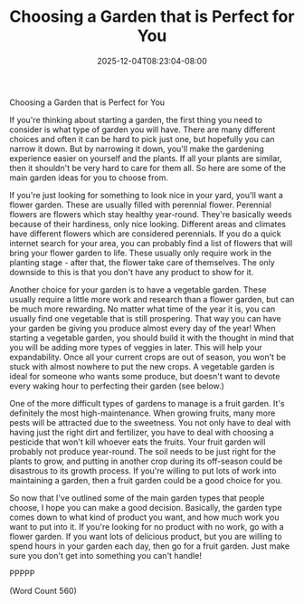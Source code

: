 ﻿---
title: "Choosing a Garden that is Perfect for You"
date: 2025-12-04T08:23:04-08:00
description: "Gardening Tips for Web Success"
featured_image: "/images/Gardening.jpg"
tags: ["Gardening"]
---

Choosing a Garden that is Perfect for You

If you're thinking about starting a garden, the first thing you need to
consider is what type of garden you will have. There are many different
choices and often it can be hard to pick just one, but hopefully you can
narrow it down. But by narrowing it down, you'll make the gardening
experience easier on yourself and the plants. If all your plants are
similar, then it shouldn't be very hard to care for them all. So here are
some of the main garden ideas for you to choose from.

If you're just looking for something to look nice in your yard, you'll
want a flower garden. These are usually filled with perennial flower.
Perennial flowers are flowers which stay healthy year-round. They're
basically weeds because of their hardiness, only nice looking. Different
areas and climates have different flowers which are considered perennials.
If you do a quick internet search for your area, you can probably find a
list of flowers that will bring your flower garden to life. These usually
only require work in the planting stage - after that, the flower take care
of themselves. The only downside to this is that you don't have any
product to show for it. 

Another choice for your garden is to have a vegetable garden. These
usually require a little more work and research than a flower garden, but
can be much more rewarding. No matter what time of the year it is, you can
usually find one vegetable that is still prospering. That way you can have
your garden be giving you produce almost every day of the year! When
starting a vegetable garden, you should build it with the thought in mind
that you will be adding more types of veggies in later. This will help
your expandability. Once all your current crops are out of season, you
won't be stuck with almost nowhere to put the new crops. A vegetable
garden is ideal for someone who wants some produce, but doesn't want to
devote every waking hour to perfecting their garden (see below.) 

One of the more difficult types of gardens to manage is a fruit garden.
It's definitely the most high-maintenance. When growing fruits, many more
pests will be attracted due to the sweetness. You not only have to deal
with having just the right dirt and fertilizer, you have to deal with
choosing a pesticide that won't kill whoever eats the fruits. Your fruit
garden will probably not produce year-round. The soil needs to be just
right for the plants to grow, and putting in another crop during its
off-season could be disastrous to its growth process. If you're willing to
put lots of work into maintaining a garden, then a fruit garden could be a
good choice for you. 

So now that I've outlined some of the main garden types that people
choose, I hope you can make a good decision. Basically, the garden type
comes down to what kind of product you want, and how much work you want to
put into it. If you're looking for no product with no work, go with a
flower garden. If you want lots of delicious product, but you are willing
to spend hours in your garden each day, then go for a fruit garden. Just
make sure you don't get into something you can't handle!

PPPPP

(Word Count 560)
